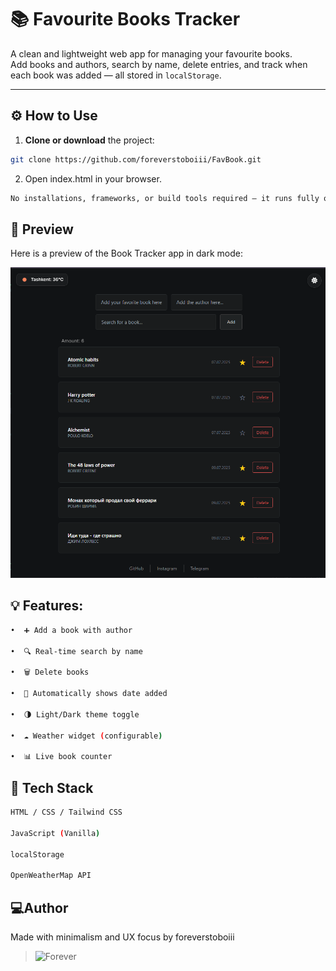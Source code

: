# 📚 Favourite Books Tracker

A clean and lightweight web app for managing your favourite books.  
Add books and authors, search by name, delete entries, and track when each book was added — all stored in `localStorage`.

---

## ⚙️ How to Use

1. **Clone or download** the project:

```bash
git clone https://github.com/foreverstoboiii/FavBook.git

```

2. Open index.html in your browser.
```bash
No installations, frameworks, or build tools required — it runs fully offline.
```

## 📸 Preview

Here is a preview of the Book Tracker app in dark mode:

![Book Tracker Screenshot](FAVBOOKS.png)


## 💡 Features:
```bash
•  ➕ Add a book with author

•  🔍 Real-time search by name

•  🗑️ Delete books

•  📅 Automatically shows date added

•  🌗 Light/Dark theme toggle

•  ☁️ Weather widget (configurable)

•  📊 Live book counter
```
## 🧠 Tech Stack
```bash
HTML / CSS / Tailwind CSS

JavaScript (Vanilla)

localStorage

OpenWeatherMap API
```


## 💻Author
Made with minimalism and UX focus by foreverstoboiii



> ![Forever](https://img.shields.io/badge/%E2%88%9E-forever-000000?style=for-the-badge&logo=github&logoColor=white)


